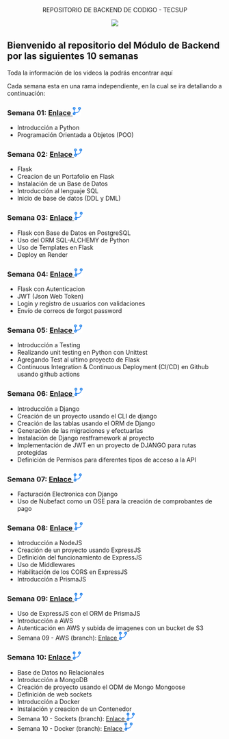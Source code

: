 <p align="center">
    REPOSITORIO DE BACKEND DE CODIGO - TECSUP
</p>

<p align="center">
    <a href= "https://codigo.edu.pe">
        <img src="https://codigo.edu.pe/wp-content/uploads/2023/06/codigo-logo-blanco.svg">
    </a>
</p>

## Bienvenido al repositorio del Módulo de Backend por las siguientes 10 semanas

Toda la información de los videos la podrás encontrar aquí

Cada semana esta en una rama independiente, en la cual se ira detallando a continuación:

### Semana 01: <a href="https://github.com/ederivero/Backend-CodiGo/tree/semana01">Enlace <img src="./assets/branch.png" width="20"></a>

- Introducción a Python
- Programación Orientada a Objetos (POO)

### Semana 02: <a href="https://github.com/ederivero/Backend-CodiGo/tree/semana02">Enlace <img src="./assets/branch.png" width="20"></a>

- Flask
- Creacion de un Portafolio en Flask
- Instalación de un Base de Datos
- Introducción al lenguaje SQL
- Inicio de base de datos (DDL y DML)

### Semana 03: <a href="https://github.com/ederivero/Backend-CodiGo/tree/semana03">Enlace <img src="./assets/branch.png" width="20"></a>

- Flask con Base de Datos en PostgreSQL
- Uso del ORM SQL-ALCHEMY de Python
- Uso de Templates en Flask
- Deploy en Render

### Semana 04: <a href="https://github.com/ederivero/Backend-CodiGo/tree/semana04">Enlace <img src="./assets/branch.png" width="20"></a>

- Flask con Autenticacion
- JWT (Json Web Token)
- Login y registro de usuarios con validaciones
- Envío de correos de forgot password

### Semana 05: <a href="https://github.com/ederivero/Backend-CodiGo/tree/semana05">Enlace <img src="./assets/branch.png" width="20"></a>

- Introducción a Testing
- Realizando unit testing en Python con Unittest
- Agregando Test al ultimo proyecto de Flask
- Continuous Integration & Continuous Deployment (CI/CD) en Github usando github actions

### Semana 06: <a href="https://github.com/ederivero/Backend-CodiGo/tree/semana06">Enlace <img src="./assets/branch.png" width="20"></a>

- Introducción a Django
- Creación de un proyecto usando el CLI de django
- Creación de las tablas usando el ORM de Django
- Generación de las migraciones y efectuarlas
- Instalación de Django restframework al proyecto
- Implementación de JWT en un proyecto de DJANGO para rutas protegidas
- Definición de Permisos para diferentes tipos de acceso a la API

### Semana 07: <a href="https://github.com/ederivero/Backend-CodiGo/tree/semana07">Enlace <img src="./assets/branch.png" width="20"></a>

- Facturación Electronica con Django
- Uso de Nubefact como un OSE para la creación de comprobantes de pago

### Semana 08: <a href="https://github.com/ederivero/Backend-CodiGo/tree/semana08">Enlace <img src="./assets/branch.png" width="20"></a>

- Introducción a NodeJS
- Creación de un proyecto usando ExpressJS
- Definición del funcionamiento de ExpressJS
- Uso de Middlewares
- Habilitación de los CORS en ExpressJS
- Introducción a PrismaJS

### Semana 09: <a href="https://github.com/ederivero/Backend-CodiGo/tree/semana09">Enlace <img src="./assets/branch.png" width="20"></a>

- Uso de ExpressJS con el ORM de PrismaJS
- Introducción a AWS
- Autenticación en AWS y subida de imagenes con un bucket de S3
- Semana 09 - AWS (branch): <a href="https://github.com/ederivero/Backend-CodiGo/tree/semana09-aws">Enlace <img src="./assets/branch.png" width="20"></a>

### Semana 10: <a href="https://github.com/ederivero/Backend-CodiGo/tree/semana10">Enlace <img src="./assets/branch.png" width="20"></a>

- Base de Datos no Relacionales
- Introducción a MongoDB
- Creación de proyecto usando el ODM de Mongo Mongoose
- Definición de web sockets
- Introducción a Docker
- Instalación y creacion de un Contenedor
- Semana 10 - Sockets (branch): <a href="https://github.com/ederivero/Backend-CodiGo/tree/semana10-sockets">Enlace <img src="./assets/branch.png" width="20"></a>
- Semana 10 - Docker (branch): <a href="https://github.com/ederivero/Backend-CodiGo/tree/semana10-docker">Enlace <img src="./assets/branch.png" width="20"></a>
